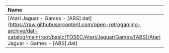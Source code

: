 |Name|Size|
|:---|---:|
|[Atari Jaguar - Games - [ABS].dat](https://raw.githubusercontent.com/open-retrogaming-archive/dat-catalog/main/root/basic/TOSEC/Atari/Jaguar/Games/[ABS]/Atari Jaguar - Games - [ABS].dat)|867|
